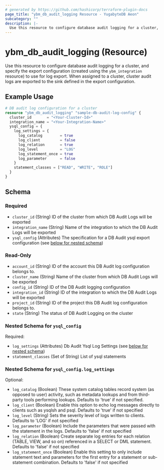 ```yaml
---
# generated by https://github.com/hashicorp/terraform-plugin-docs
page_title: "ybm_db_audit_logging Resource - YugabyteDB Aeon"
subcategory: ""
description: |-
  Use this resource to configure database audit logging for a cluster, and specify the export configuration (created using the ybm_integration resource) to use for log export. When assigned to a cluster, cluster audit logs are exported to the sink defined in the export configuration.
---
```


# ybm_db_audit_logging (Resource)

Use this resource to configure database audit logging for a cluster, and specify the export configuration (created using the `ybm_integration` resource) to use for log export. When assigned to a cluster, cluster audit logs are exported to the sink defined in the export configuration.

## Example Usage

```terraform
# DB audit log configuration for a cluster
resource "ybm_db_audit_logging" "sample-db-audit-log-config" {
  cluster_id       = "<Your-Cluster-Id>"
  integration_name = "<Your-Integration-Name>"
  ysql_config = {
    log_settings = {
      log_catalog        = true
      log_client         = false
      log_relation       = true
      log_level          = "LOG"
      log_statement_once = true
      log_parameter      = false
    }
    statement_classes = ["READ", "WRITE", "ROLE"]
  }
}
```

<!-- schema generated by tfplugindocs -->
## Schema

### Required

- `cluster_id` (String) ID of the cluster from which DB Audit Logs will be exported
- `integration_name` (String) Name of the integration to which the DB Audit Logs will be exported
- `ysql_config` (Attributes) The specification for a DB Audit ysql export configuration (see [below for nested schema](#nestedatt--ysql_config))

### Read-Only

- `account_id` (String) ID of the account this DB Audit log configuration belongs to.
- `cluster_name` (String) Name of the cluster from which DB Audit Logs will be exported
- `config_id` (String) ID of the DB Audit logging configuration
- `integration_id` (String) ID of the integration to which the DB Audit Logs will be exported
- `project_id` (String) ID of the project this DB Audit log configuration belongs to.
- `state` (String) The status of DB Audit Logging on the cluster

<a id="nestedatt--ysql_config"></a>
### Nested Schema for `ysql_config`

Required:

- `log_settings` (Attributes) Db Audit Ysql Log Settings (see [below for nested schema](#nestedatt--ysql_config--log_settings))
- `statement_classes` (Set of String) List of ysql statements

<a id="nestedatt--ysql_config--log_settings"></a>
### Nested Schema for `ysql_config.log_settings`

Optional:

- `log_catalog` (Boolean) These system catalog tables record system (as opposed to user) activity, such as metadata lookups and from third-party tools performing lookups. Defaults to 'true' if not specified.
- `log_client` (Boolean) Enable this option to echo log messages directly to clients such as ysqlsh and psql. Defaults to 'true' if not specified
- `log_level` (String) Sets the severity level of logs written to clients. Defaults to 'LOG' if not specified
- `log_parameter` (Boolean) Include the parameters that were passed with the statement in the logs. Defaults to 'false' if not specified
- `log_relation` (Boolean) Create separate log entries for each relation (TABLE, VIEW, and so on) referenced in a SELECT or DML statement. Defaults to 'false' if not specified
- `log_statement_once` (Boolean) Enable this setting to only include statement text and parameters for the first entry for a statement or sub-statement combination. Defaults to 'false' if not specified
